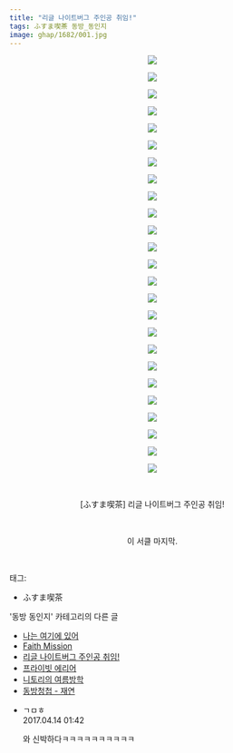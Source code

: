 ```yaml
---
title: "리글 나이트버그 주인공 취임!"
tags: ふすま喫茶 동방_동인지
image: ghap/1682/001.jpg
---
```

<div class="article">
<p style="text-align: center; clear: none; float: none;"><img src="{{ site.nasurl }}/ghap/1682/001.jpg"/></p>
<p style="text-align: center; clear: none; float: none;"><img src="{{ site.nasurl }}/ghap/1682/002.jpg"/></p>
<p style="text-align: center; clear: none; float: none;"><img src="{{ site.nasurl }}/ghap/1682/003.jpg"/></p>
<p style="text-align: center; clear: none; float: none;"><img src="{{ site.nasurl }}/ghap/1682/004.jpg"/></p>
<p style="text-align: center; clear: none; float: none;"><img src="{{ site.nasurl }}/ghap/1682/005.jpg"/></p>
<p style="text-align: center; clear: none; float: none;"><img src="{{ site.nasurl }}/ghap/1682/006.jpg"/></p>
<p style="text-align: center; clear: none; float: none;"><img src="{{ site.nasurl }}/ghap/1682/007.jpg"/></p>
<p style="text-align: center; clear: none; float: none;"><img src="{{ site.nasurl }}/ghap/1682/008.jpg"/></p>
<p style="text-align: center; clear: none; float: none;"><img src="{{ site.nasurl }}/ghap/1682/009.jpg"/></p>
<p style="text-align: center; clear: none; float: none;"><img src="{{ site.nasurl }}/ghap/1682/010.jpg"/></p>
<p style="text-align: center; clear: none; float: none;"><img src="{{ site.nasurl }}/ghap/1682/011.jpg"/></p>
<p style="text-align: center; clear: none; float: none;"><img src="{{ site.nasurl }}/ghap/1682/012.jpg"/></p>
<p style="text-align: center; clear: none; float: none;"><img src="{{ site.nasurl }}/ghap/1682/013.jpg"/></p>
<p style="text-align: center; clear: none; float: none;"><img src="{{ site.nasurl }}/ghap/1682/014.jpg"/></p>
<p style="text-align: center; clear: none; float: none;"><img src="{{ site.nasurl }}/ghap/1682/015.jpg"/></p>
<p style="text-align: center; clear: none; float: none;"><img src="{{ site.nasurl }}/ghap/1682/016.jpg"/></p>
<p style="text-align: center; clear: none; float: none;"><img src="{{ site.nasurl }}/ghap/1682/017.jpg"/></p>
<p style="text-align: center; clear: none; float: none;"><img src="{{ site.nasurl }}/ghap/1682/018.jpg"/></p>
<p style="text-align: center; clear: none; float: none;"><img src="{{ site.nasurl }}/ghap/1682/019.jpg"/></p>
<p style="text-align: center; clear: none; float: none;"><img src="{{ site.nasurl }}/ghap/1682/020.jpg"/></p>
<p style="text-align: center; clear: none; float: none;"><img src="{{ site.nasurl }}/ghap/1682/021.jpg"/></p>
<p style="text-align: center; clear: none; float: none;"><img src="{{ site.nasurl }}/ghap/1682/022.jpg"/></p>
<p style="text-align: center; clear: none; float: none;"><img src="{{ site.nasurl }}/ghap/1682/023.jpg"/></p>
<p style="text-align: center; clear: none; float: none;"><img src="{{ site.nasurl }}/ghap/1682/024.jpg"/></p>
<p style="text-align: center; clear: none; float: none;"><img src="{{ site.nasurl }}/ghap/1682/025.jpg"/></p>
<p style="text-align: center; clear: none; float: none;"><br/></p>
<p style="text-align: center; clear: none; float: none;">[ふすま喫茶] 리글 나이트버그 주인공 취임!</p>
<p style="text-align: center; clear: none; float: none;"><br/></p>
<p style="text-align: center; clear: none; float: none;">이 서클 마지막.</p>
<p><br/></p>
</div><div class="tagTrail">
<p>태그: </p>
<ul>
<li>ふすま喫茶</li>
</ul>
</div><div class="another">
<p>'동방 동인지' 카테고리의 다른 글</p>
<ul>
<li><a href="/2016-08-19-ghap_1684">나는 여기에 있어</a></li>
<li><a href="/2016-08-18-ghap_1683">Faith Mission</a></li>
<li><a href="/2016-08-18-ghap_1682">리글 나이트버그 주인공 취임!</a></li>
<li><a href="/2016-08-18-ghap_1681">프라이빗 에리어</a></li>
<li><a href="/2016-08-18-ghap_1680">니토리의 여름방학</a></li>
<li><a href="/2016-08-18-ghap_1679">동방청첩 - 재연</a></li>
</ul>
</div><div class="cb_module cb_fluid">
<div class="cb_wrt cb_profile">
<div class="comment">
<ul>
<li class="cb_thumb_off" id="comment14964742">
<div class="cb_comment_area">
<div class="cb_info_area">
<div class="cb_section">
<span class="cb_nick_name">ㄱㅁㅎ</span>
</div>
<div class="cb_section">
<span class="cb_date">2017.04.14 01:42 </span>
</div>
</div>
<div class="cb_dsc_comment">
<p class="cb_dsc">
											와 신박하다ㅋㅋㅋㅋㅋㅋㅋㅋㅋㅋ
										</p>
</div>
</div></li>
</ul>
</div>
</div><!-- commentList close -->
</div>